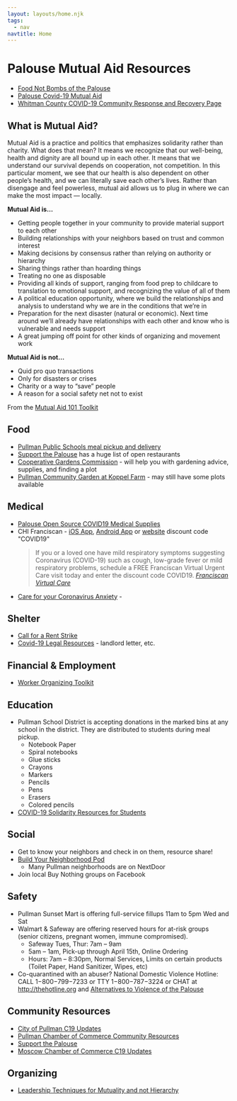 ```yaml
---
layout: layouts/home.njk
tags:
  - nav
navtitle: Home
---
```


# Palouse Mutual Aid Resources

- [Food Not Bombs of the Palouse](https://www.facebook.com/FNBPalouse)
- [Palouse Covid-19 Mutual Aid](https://www.facebook.com/palouse.covid19.mutual.aid/)
- [Whitman County COVID-19 Community Response and Recovery Page](https://www.facebook.com/groups/240389003760287/?ref=share)

## What is Mutual Aid?

Mutual Aid is a practice and politics that emphasizes solidarity rather than charity. What does that mean? It means we recognize that our well-being, health and dignity are all bound up in each other. It means that we understand our survival depends on cooperation, not competition. In this particular moment, we see that our health is also dependent on other people’s health, and we can literally save each other’s lives. Rather than disengage and feel powerless, mutual aid allows us to plug in where we can make the most impact — locally.

**Mutual Aid is…**

- Getting people together in your community to provide material support to each other
- Building relationships with your neighbors based on trust and common interest
- Making decisions by consensus rather than relying on authority or hierarchy
- Sharing things rather than hoarding things
- Treating no one as disposable
- Providing all kinds of support, ranging from food prep to childcare to translation to emotional support, and recognizing the value of all of them
- A political education opportunity, where we build the relationships and analysis to understand why we are in the conditions that we’re in
- Preparation for the next disaster (natural or economic). Next time around we’ll already have relationships with each other and know who is vulnerable and needs support
- A great jumping off point for other kinds of organizing and movement work

**Mutual Aid is not…**

- Quid pro quo transactions
- Only for disasters or crises
- Charity or a way to “save” people
- A reason for a social safety net not to exist

From the [Mutual Aid 101 Toolkit](https://gdoc.pub/doc/e/2PACX-1vRMxV09kdojzMdyOfapJUOB6Ko2_1iAfIm8ELeIgma21wIt5HoTqP1QXadF01eZc0ySrPW6VtU_veyp)

## Food

- [Pullman Public Schools meal pickup and delivery](https://www.pullmanschools.org/apps/pages/index.jsp?uREC_ID=1668785&type=d&pREC_ID=1853685)
- [Support the Palouse](http://palouseinfo.com/) has a huge list of open restaurants
- [Cooperative Gardens Commission](https://coopgardens.org/) - will help you with gardening advice, supplies, and finding a plot
- [Pullman Community Garden at Koppel Farm](https://sites.google.com/site/koppelfarm/) - may still have some plots available

## Medical

- [Palouse Open Source COVID19 Medical Supplies](https://docs.google.com/forms/d/e/1FAIpQLSc_SWVOkSSGM-RiPUytk_AoCL1mj2ccQunjsLXBEGDxZT7myQ/viewform)
- CHI Franciscan - [iOS App](https://apps.apple.com/us/app/franciscan-virtual-care/id1455879959?ls=1%20), [Android App](https://play.google.com/store/apps/details?id=org.chifranciscan.android.chih.virtualcare) or [website](https://franciscanvirtualcare.org/landing.htm) discount code "COVID19"
  > If you or a loved one have mild respiratory symptoms suggesting Coronavirus (COVID-19) such as cough, low-grade fever or mild respiratory problems, schedule a FREE Franciscan Virtual Urgent Care visit today and enter the discount code COVID19.
  > _[Franciscan Virtual Care](https://franciscanvirtualcare.org/landing.htm)_
- [Care for your Coronavirus Anxiety](https://www.virusanxiety.com/) - 

## Shelter

- [Call for a Rent Strike](https://rentstrike.noblogs.org/)
- [Covid-19 Legal Resources](https://www.brumleylawfirm.com/covid-19-legal-resources) - landlord letter, etc.

## Financial & Employment

- [Worker Organizing Toolkit](https://docs.google.com/document/d/13CMbz7hP3GeQdwB5zlYoxl6gB9d5hatjKc-i74Q6Tmc/edit#)

## Education

- Pullman School District is accepting donations in the marked bins at any school in the district. They are distributed to students during meal pickup.
  - Notebook Paper
  - Spiral notebooks
  - Glue sticks
  - Crayons
  - Markers
  - Pencils
  - Pens
  - Erasers
  - Colored pencils
- [COVID-19 Solidarity Resources for Students](https://docs.google.com/document/d/1JEwYeYeqhe0xCUSHZHV0ZKeUwxqVCQlcDq-pM-0a9YU/edit)

## Social

- Get to know your neighbors and check in on them, resource share!
- [Build Your Neighborhood Pod](https://gdoc.pub/doc/e/2PACX-1vRMxV09kdojzMdyOfapJUOB6Ko2_1iAfIm8ELeIgma21wIt5HoTqP1QXadF01eZc0ySrPW6VtU_veyp)
  - Many Pullman neighborhoods are on NextDoor
- Join local Buy Nothing groups on Facebook

## Safety

- Pullman Sunset Mart is offering full-service fillups 11am to 5pm Wed and Sat
- Walmart & Safeway are offering reserved hours for at-risk groups (senior citizens, pregnant women, immune compromised). 
  - Safeway Tues, Thur: 7am – 9am
  - 5am – 1am, Pick-up through April 15th, Online Ordering
  - Hours: 7am – 8:30pm, Normal Services, Limits on certain products (Toilet Paper, Hand Sanitizer, Wipes, etc)
- Co-quarantined with an abuser? National Domestic Violence Hotline: CALL 1−800−799−7233 or TTY 1−800−787−3224 or CHAT at http://thehotline.org and [Alternatives to Violence of the Palouse](http://atvp.org)

## Community Resources

- [City of Pullman C19 Updates](https://www.pullman-wa.gov/government/departments/police_department/alerts___updates)
- [Pullman Chamber of Commerce Community Resources](https://pullmanchamber.com/business-information/covid-19/)
- [Support the Palouse](http://palouseinfo.com/)
- [Moscow Chamber of Commerce C19 Updates](http://www.moscowchamber.com/covid-19)

## Organizing

- [Leadership Techniques for Mutuality and not Hierarchy](http://www.deanspade.net/2019/09/25/leadership-qualities-that-support-mutuality-and-collaboration/)
